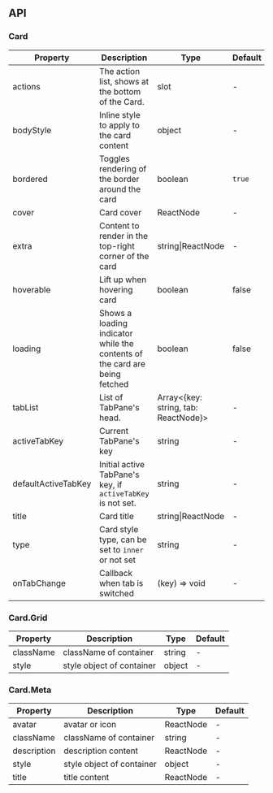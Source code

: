 ## API

### Card

| Property | Description | Type | Default |
| -------- | ----------- | ---- | ------- |
| actions | The action list, shows at the bottom of the Card. | slot | - |
| bodyStyle | Inline style to apply to the card content | object | - |
| bordered | Toggles rendering of the border around the card | boolean | `true` |
| cover | Card cover | ReactNode | - |
| extra | Content to render in the top-right corner of the card | string\|ReactNode | - |
| hoverable | Lift up when hovering card | boolean | false |
| loading | Shows a loading indicator while the contents of the card are being fetched | boolean | false |
| tabList | List of TabPane's head. | Array<{key: string, tab: ReactNode}> | - |
| activeTabKey | Current TabPane's key | string | - |
| defaultActiveTabKey | Initial active TabPane's key, if `activeTabKey` is not set. | string | - |
| title | Card title | string\|ReactNode | - |
| type | Card style type, can be set to `inner` or not set | string | - |
| onTabChange | Callback when tab is switched | (key) => void | - |

### Card.Grid

| Property | Description | Type | Default |
| -------- | ----------- | ---- | ------- |
| className | className of container | string | - |
| style | style object of container | object | - |

### Card.Meta

| Property | Description | Type | Default |
| -------- | ----------- | ---- | ------- |
| avatar | avatar or icon | ReactNode | - |
| className | className of container | string | - |
| description | description content | ReactNode | - |
| style | style object of container | object | - |
| title | title content | ReactNode | - |
